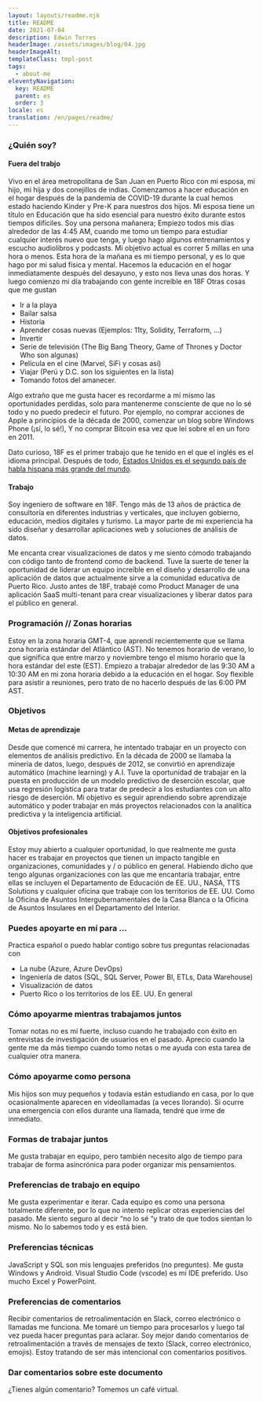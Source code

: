 ```yaml
---
layout: layouts/readme.njk
title: README
date: 2021-07-04
description: Edwin Torres
headerImage: /assets/images/blog/04.jpg
headerImageAlt: 
templateClass: tmpl-post
tags:
  - about-me
eleventyNavigation:
  key: README
  parent: es
  order: 3
locale: es
translation: /en/pages/readme/
---
```



### ¿Quién soy?
#### Fuera del trabjo
Vivo en el área metropolitana de San Juan en Puerto Rico con mi esposa, mi hijo, mi hija y dos conejillos de indias. Comenzamos a hacer educación en el hogar después de la pandemia de COVID-19 durante la cual hemos estado haciendo Kinder y Pre-K para nuestros dos hijos. Mi esposa tiene un título en Educación que ha sido esencial para nuestro éxito durante estos tiempos difíciles.
Soy una persona mañanera; Empiezo todos mis días alrededor de las 4:45 AM, cuando me tomo un tiempo para estudiar cualquier interés nuevo que tenga, y luego hago algunos entrenamientos y escucho audiolibros y podcasts. Mi objetivo actual es correr 5 millas en una hora o menos. Esta hora de la mañana es mi tiempo personal, y es lo que hago por mi salud física y mental.
Hacemos la educación en el hogar inmediatamente después del desayuno, y esto nos lleva unas dos horas. Y luego comienzo mi día trabajando con gente increíble en 18F
Otras cosas que me gustan
* Ir a la playa
* Bailar salsa
* Historia
* Aprender cosas nuevas (Ejemplos: 11ty, Solidity, Terraform, ...)
* Invertir
* Serie de televisión (The Big Bang Theory, Game of Thrones y Doctor Who son algunas)
* Película en el cine (Marvel, SiFi y cosas así)
* Viajar (Perú y D.C. son los siguientes en la lista)
* Tomando fotos del amanecer.

Algo extraño que me gusta hacer es recordarme a mí mismo las oportunidades perdidas, solo para mantenerme consciente de que no lo sé todo y no puedo predecir el futuro. Por ejemplo, no comprar acciones de Apple a principios de la década de 2000, comenzar un blog sobre Windows Phone (¡sí, lo sé!), Y no comprar Bitcoin esa vez que leí sobre el en un foro en 2011.

Dato curioso, 18F es el primer trabajo que he tenido en el que el inglés es el idioma principal. Después de todo, [Estados Unidos es el segundo país de habla hispana más grande del mundo](https://www.nbcnews.com/news/latino/us-no-2-spanish-speaking-country-world-n383921 ).

#### Trabajo
Soy ingeniero de software en 18F. Tengo más de 13 años de práctica de consultoría en diferentes industrias y verticales, que incluyen gobierno, educación, medios digitales y turismo. La mayor parte de mi experiencia ha sido diseñar y desarrollar aplicaciones web y soluciones de análisis de datos.

Me encanta crear visualizaciones de datos y me siento cómodo trabajando con código tanto de frontend como de backend. Tuve la suerte de tener la oportunidad de liderar un equipo increíble en el diseño y desarrollo de una aplicación de datos que actualmente sirve a la comunidad educativa de Puerto Rico.
Justo antes de 18F, trabajé como Product Manager de una aplicación SaaS multi-tenant para crear visualizaciones y liberar datos para el público en general.
### Programación // Zonas horarias
Estoy en la zona horaria GMT-4, que aprendí recientemente que se llama zona horaria estándar del Atlántico (AST). No tenemos horario de verano, lo que significa que entre marzo y noviembre tengo el mismo horario que la hora estándar del este (EST).
Empiezo a trabajar alrededor de las 9:30 AM a 10:30 AM en mi zona horaria debido a la educación en el hogar. Soy flexible para asistir a reuniones, pero trato de no hacerlo después de las 6:00 PM AST.

### Objetivos
#### Metas de aprendizaje
Desde que comencé mi carrera, he intentado trabajar en un proyecto con elementos de análisis predictivo. En la década de 2000 se llamaba la minería de datos, luego, después de 2012, se convirtió en aprendizaje automático (machine learning) y A.I.
Tuve la oportunidad de trabajar en la puesta en producción de un modelo predictivo de deserción escolar, que usa regresión logística para tratar de predecir a los estudiantes con un alto riesgo de deserción.
Mi objetivo es seguir aprendiendo sobre aprendizaje automático y poder trabajar en más proyectos relacionados con la analítica predictiva y la inteligencia artificial.
#### Objetivos profesionales
Estoy muy abierto a cualquier oportunidad, lo que realmente me gusta hacer es trabajar en proyectos que tienen un impacto tangible en organizaciones, comunidades y / o público en general. Habiendo dicho que tengo algunas organizaciones con las que me encantaría trabajar, entre ellas se incluyen el Departamento de Educación de EE. UU., NASA, TTS Solutions y cualquier oficina que trabaje con los territorios de EE. UU. Como la Oficina de Asuntos Intergubernamentales de la Casa Blanca o la Oficina de Asuntos Insulares en el Departamento del Interior.
### Puedes apoyarte en mí para ...
Practica español o puedo hablar contigo sobre tus preguntas relacionadas con
* La nube (Azure, Azure DevOps)
* Ingeniería de datos (SQL, SQL Server, Power BI, ETLs, Data Warehouse)
* Visualización de datos
* Puerto Rico o los territorios de los EE. UU. En general
### Cómo apoyarme mientras trabajamos juntos
Tomar notas no es mi fuerte, incluso cuando he trabajado con éxito en entrevistas de investigación de usuarios en el pasado. Aprecio cuando la gente me da más tiempo cuando tomo notas o me ayuda con esta tarea de cualquier otra manera.
### Cómo apoyarme como persona
Mis hijos son muy pequeños y todavía están estudiando en casa, por lo que ocasionalmente aparecen en videollamadas (a veces llorando). Si ocurre una emergencia con ellos durante una llamada, tendré que irme de inmediato.
### Formas de trabajar juntos
Me gusta trabajar en equipo, pero también necesito algo de tiempo para trabajar de forma asincrónica para poder organizar mis pensamientos.
### Preferencias de trabajo en equipo
Me gusta experimentar e iterar. Cada equipo es como una persona totalmente diferente, por lo que no intento replicar otras experiencias del pasado.
Me siento seguro al decir “no lo sé “y trato de que todos sientan lo mismo. No lo sabemos todo y es está bien.
### Preferencias técnicas
JavaScript y SQL son mis lenguajes preferidos (no preguntes). Me gusta Windows y Android. Visual Studio Code (vscode) es mi IDE preferido. Uso mucho Excel y PowerPoint.
### Preferencias de comentarios
Recibir comentarios de retroalimentación en Slack, correo electrónico o llamadas me funciona. Me tomaré un tiempo para procesarlos y luego tal vez pueda hacer preguntas para aclarar.
Soy mejor dando comentarios de retroalimentación a través de mensajes de texto (Slack, correo electrónico, emojis). Estoy tratando de ser más intencional con comentarios positivos.
### Dar comentarios sobre este documento
¿Tienes algún comentario? Tomemos un café virtual.
